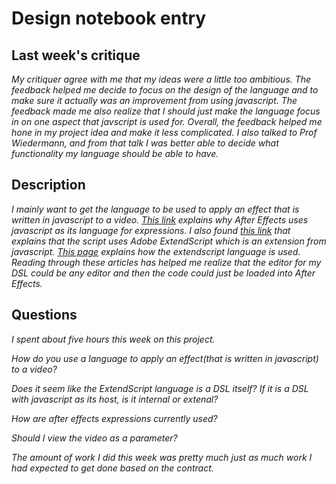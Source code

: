 # Design notebook entry

## Last week's critique

_My critiquer agree with me that my ideas were a little too ambitious. The feedback helped me decide to focus on the design of the language and to make sure it actually was an improvement from using javascript. The feedback made me also realize that I should just make the language focus in on one aspect that javscript is used for. Overall, the feedback helped me hone in my project idea and make it less complicated. I also talked to Prof Wiedermann, and from that talk I was better able to decide what functionality my language should be able to have._

## Description

_I mainly want to get the language to be used to apply an effect that is written in javascript to a video. [This link](https://helpx.adobe.com/after-effects/using/expression-language.html#:~:text=The%20After%20Effects%20expression%20language,Comp%2C%20Footage%2C%20and%20Camera.) explains why After Effects uses javascript as its language for expressions. I also found [this link](https://helpx.adobe.com/after-effects/using/scripts.html) that explains that the script uses Adobe ExtendScript which is an extension from javascript. [This page](https://ae-scripting.docsforadobe.dev/introduction/overview.html) explains how the extendscript language is used. Reading through these articles has helped me realize that the editor for my DSL could be any editor and then the code could just be loaded into After Effects._

## Questions

_I spent about five hours this week on this project._

_How do you use a language to apply an effect(that is written in javascript) to a video?_

_Does it seem like the ExtendScript language is a DSL itself? If it is a DSL with javascript as its host, is it internal or extenal?_

_How are after effects expressions currently used?_

_Should I view the video as a parameter?_

_The amount of work I did this week was pretty much just as much work I had expected to get done based on the contract._
